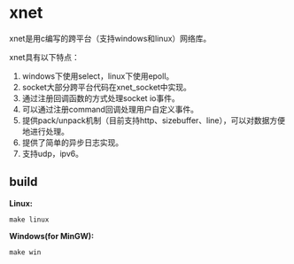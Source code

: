 # xnet
xnet是用c编写的跨平台（支持windows和linux）网络库。

xnet具有以下特点：

1. windows下使用select，linux下使用epoll。
2. socket大部分跨平台代码在xnet_socket中实现。
3. 通过注册回调函数的方式处理socket io事件。
4. 可以通过注册command回调处理用户自定义事件。
5. 提供pack/unpack机制（目前支持http、sizebuffer、line），可以对数据方便地进行处理。
6. 提供了简单的异步日志实现。
7. 支持udp，ipv6。

## build
**Linux:**

```
make linux
```

**Windows(for MinGW):**

```
make win
```
